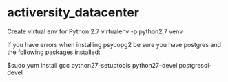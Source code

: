activersity_datacenter
======================

Create virtual env for Python 2.7
virtualenv -p python2.7 venv


If you have errors when installing psycopg2 be sure you have postgres and the following packages installed:

  $sudo yum install gcc python27-setuptools python27-devel postgresql-devel